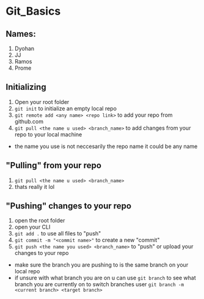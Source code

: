 # Git_Basics
## Names:
1. Dyohan
2. JJ
3. Ramos
4. Prome
## Initializing
1. Open your root folder
2. ```git init``` to initialize an empty local repo
3. ```git remote add <any name> <repo link>``` to add your repo from github.com
4. ```git pull <the name u used> <branch_name>``` to add changes from your repo to your local machine

- the name you use is not neccesarily the repo name it could be any name

## "Pulling" from your repo
1. ```git pull <the name u used> <branch_name>```
2. thats really it lol

## "Pushing" changes to your repo
1. open the root folder
2. open your CLI
3. ```git add .``` to use all files to "push"
4. ```git commit -m "<commit name>"``` to create a new "commit"
5. ```git push <the name you used> <branch_name>``` to "push" or upload your changes to your repo

- make sure the branch you are pushing to is the same branch on your local repo
- if unsure with what branch you are on u can use ```git branch``` to see what branch you are currently on
to switch branches user ```git branch -m <current branch> <target branch>```
